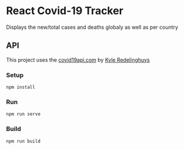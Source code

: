 # React Covid-19 Tracker

Displays the new/total cases and deaths globaly as well as per country

## API

This project uses the [covid19api.com](https://covid19api.com/) by [Kyle Redelinghuys](https://twitter.com/ksredelinghuys)

### Setup

```
npm install
```

### Run

```
npm run serve
```

### Build

```
npm run build

